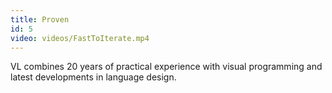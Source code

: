 ```yaml
---
title: Proven
id: 5
video: videos/FastToIterate.mp4
---
```


VL combines 20 years of practical experience with visual programming and latest developments in language design.
